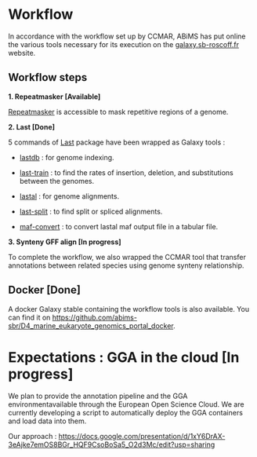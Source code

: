 # Workflow

In accordance with the workflow set up by CCMAR, ABiMS has put online the various tools necessary for its execution on the [galaxy.sb-roscoff.fr](https://galaxy.sb-roscoff.fr/) website.

## Workflow steps

**1. Repeatmasker [Available]**

[Repeatmasker](http://www.repeatmasker.org/) is accessible to mask repetitive regions of a genome.


**2. Last [Done]**

5 commands of [Last](http://last.cbrc.jp/) package have been wrapped as Galaxy tools :

- [lastdb](http://last.cbrc.jp/doc/lastdb.html) : for genome indexing.

- [last-train](http://last.cbrc.jp/doc/last-train.html) : to find the rates of insertion, deletion, and substitutions between the genomes.

- [lastal](http://last.cbrc.jp/doc/lastal.html) : for genome alignments.

- [last-split](http://last.cbrc.jp/doc/last-split.html) : to find split or spliced alignments.

- [maf-convert](http://last.cbrc.jp/doc/maf-convert.html) : to convert lastal maf output file in a tabular file.


**3. Synteny GFF align [In progress]**

To complete the workflow, we also wrapped the CCMAR tool that transfer annotations between related species using genome synteny relationship.


## Docker [Done]

A docker Galaxy stable containing the workflow tools is also available. You can find it on https://github.com/abims-sbr/D4_marine_eukaryote_genomics_portal_docker.


# Expectations : GGA in the cloud [In progress]

We plan to provide the annotation pipeline and the GGA environmentavailable through the European Open Science Cloud. We are currently developing a script to automatically deploy the GGA containers and load data into them.

Our approach : https://docs.google.com/presentation/d/1xY6DrAX-3eAjke7emOS8BGr_HQF9CsoBoSa5_O2d3Mc/edit?usp=sharing